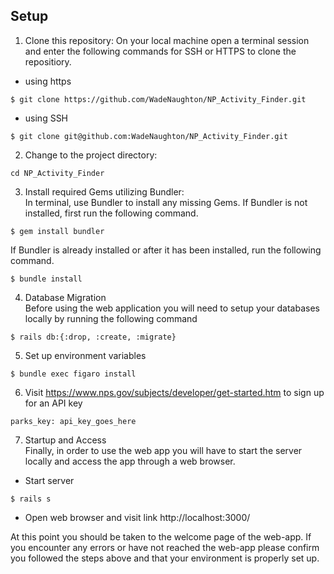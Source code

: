 ## Setup
1. Clone this repository:
On your local machine open a terminal session and enter the following commands for SSH or HTTPS to clone the repositiory.

- using https <br>
```shell
$ git clone https://github.com/WadeNaughton/NP_Activity_Finder.git
```
- using SSH <br>
```shell
$ git clone git@github.com:WadeNaughton/NP_Activity_Finder.git
```

2. Change to the project directory:<br>

``` 
cd NP_Activity_Finder
```

3. Install required Gems utilizing Bundler: <br>
In terminal, use Bundler to install any missing Gems. If Bundler is not installed, first run the following command.

```shell
$ gem install bundler
```

If Bundler is already installed or after it has been installed, run the following command.

```shell
$ bundle install
```

4. Database Migration<br>
Before using the web application you will need to setup your databases locally by running the following command

```shell
$ rails db:{:drop, :create, :migrate}
```

5. Set up environment variables

```shell
$ bundle exec figaro install
```


6. Visit https://www.nps.gov/subjects/developer/get-started.htm to sign up for an API key <br>

```shell
parks_key: api_key_goes_here
```

7. Startup and Access<br>
Finally, in order to use the web app you will have to start the server locally and access the app through a web browser. 
- Start server
```shell
$ rails s
```

- Open web browser and visit link
    http://localhost:3000/
    
At this point you should be taken to the welcome page of the web-app. If you encounter any errors or have not reached the web-app please confirm you followed the steps above and that your environment is properly set up.
